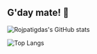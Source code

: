 ## G'day mate! 👋

<!--
**rojpatigdas/rojpatigdas** is a ✨ _special_ ✨ repository because its `README.md` (this file) appears on your GitHub profile.

Here are some ideas to get you started:

- 🔭 I’m currently working on ...
- 🌱 I’m currently learning ...
- 👯 I’m looking to collaborate on ...
- 🤔 I’m looking for help with ...
- 💬 Ask me about ...
- 📫 How to reach me: ...
- 😄 Pronouns: ...
- ⚡ Fun fact: ...
-->

![Rojpatigdas's GitHub stats](https://github-readme-stats.vercel.app/api?username=rojpatigdas&show_icons=true&theme=radical)

![Top Langs](https://github-readme-stats.vercel.app/api/top-langs/?username=rojpatigdas&layout=compact&theme=radical)
